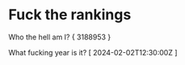 # Fuck the rankings

Who the hell am I?
{ 3188953 }

What fucking year is it?
[ 2024-02-02T12:30:00Z ]
